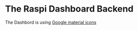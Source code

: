 # The Raspi Dashboard Backend

The Dashbord is using [Google material icons](https://www.angularjswiki.com/de/angular/angular-material-icons-list-mat-icon-list/)